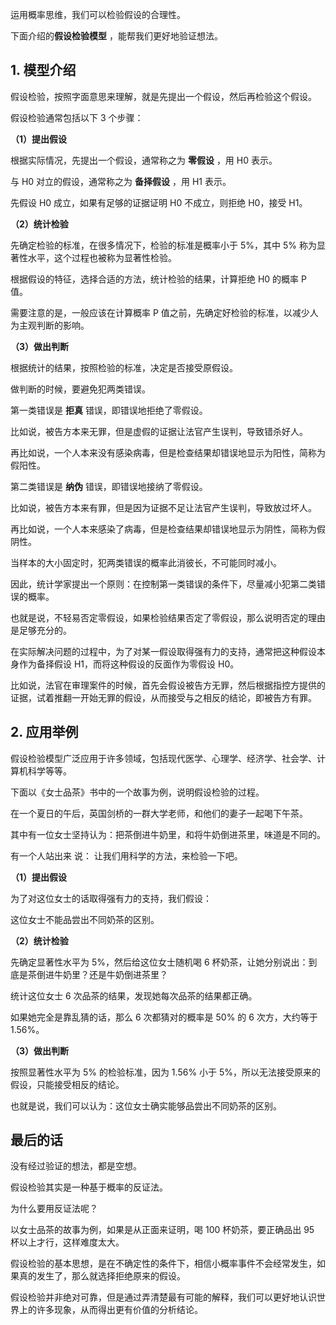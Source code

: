 运用概率思维，我们可以检验假设的合理性。

下面介绍的**假设检验模型** ，能帮我们更好地验证想法。

## **1\. 模型介绍**

假设检验，按照字面意思来理解，就是先提出一个假设，然后再检验这个假设。

假设检验通常包括以下 3 个步骤：

**（1）提出假设**

根据实际情况，先提出一个假设，通常称之为 **零假设** ，用 H0 表示。

与 H0 对立的假设，通常称之为 **备择假设** ，用 H1 表示。

先假设 H0 成立，如果有足够的证据证明 H0 不成立，则拒绝 H0，接受 H1。

**（2）统计检验**

先确定检验的标准，在很多情况下，检验的标准是概率小于 5%，其中 5% 称为显著性水平，这个过程也被称为显著性检验。

根据假设的特征，选择合适的方法，统计检验的结果，计算拒绝 H0 的概率 P 值。

需要注意的是，一般应该在计算概率 P 值之前，先确定好检验的标准，以减少人为主观判断的影响。

**（3）做出判断**

根据统计的结果，按照检验的标准，决定是否接受原假设。

做判断的时候，要避免犯两类错误。

第一类错误是 **拒真** 错误，即错误地拒绝了零假设。

比如说，被告方本来无罪，但是虚假的证据让法官产生误判，导致错杀好人。

再比如说，一个人本来没有感染病毒，但是检查结果却错误地显示为阳性，简称为假阳性。

第二类错误是 **纳伪** 错误，即错误地接纳了零假设。

比如说，被告方本来有罪，但是因为证据不足让法官产生误判，导致放过坏人。

再比如说，一个人本来感染了病毒，但是检查结果却错误地显示为阴性，简称为假阴性。

当样本的大小固定时，犯两类错误的概率此消彼长，不可能同时减小。

因此，统计学家提出一个原则：在控制第一类错误的条件下，尽量减小犯第二类错误的概率。

也就是说，不轻易否定零假设，如果检验结果否定了零假设，那么说明否定的理由是足够充分的。

在实际解决问题的过程中，为了对某一假设取得强有力的支持，通常把这种假设本身作为备择假设 H1，而将这种假设的反面作为零假设 H0。

比如说，法官在审理案件的时候，首先会假设被告方无罪，然后根据指控方提供的证据，试着推翻一开始无罪的假设，从而接受与之相反的结论，即被告方有罪。

## **2\. 应用举例**

假设检验模型广泛应用于许多领域，包括现代医学、心理学、经济学、社会学、计算机科学等等。

下面以《女士品茶》书中的一个故事为例，说明假设检验的过程。

在一个夏日的午后，英国剑桥的一群大学老师，和他们的妻子一起喝下午茶。

其中有一位女士坚持认为：把茶倒进牛奶里，和将牛奶倒进茶里，味道是不同的。

有一个人站出来  说：  让我们用科学的方法，来检验一下吧。

**（1）提出假设**

为了对这位女士的话取得强有力的支持，我们假设：

这位女士不能品尝出不同奶茶的区别。

**（2）统计检验**

先确定显著性水平为 5%，然后给这位女士随机喝 6 杯奶茶，让她分别说出：到底是茶倒进牛奶里？还是牛奶倒进茶里？

统计这位女士 6 次品茶的结果，发现她每次品茶的结果都正确。

如果她完全是靠乱猜的话，那么 6 次都猜对的概率是 50% 的 6 次方，大约等于 1.56%。

**（3）做出判断**

按照显著性水平为 5% 的检验标准，因为 1.56% 小于 5%，所以无法接受原来的假设，只能接受相反的结论。

也就是说，我们可以认为：这位女士确实能够品尝出不同奶茶的区别。

## **最后的话**

没有经过验证的想法，都是空想。

假设检验其实是一种基于概率的反证法。

为什么要用反证法呢？

以女士品茶的故事为例，如果是从正面来证明，喝 100 杯奶茶，要正确品出 95 杯以上才行，这样难度太大。

假设检验的基本思想，是在不确定性的条件下，相信小概率事件不会经常发生，如果真的发生了，那么就选择拒绝原来的假设。

假设检验并非绝对可靠，但是通过弄清楚最有可能的解释，我们可以更好地认识世界上的许多现象，从而得出更有价值的分析结论。